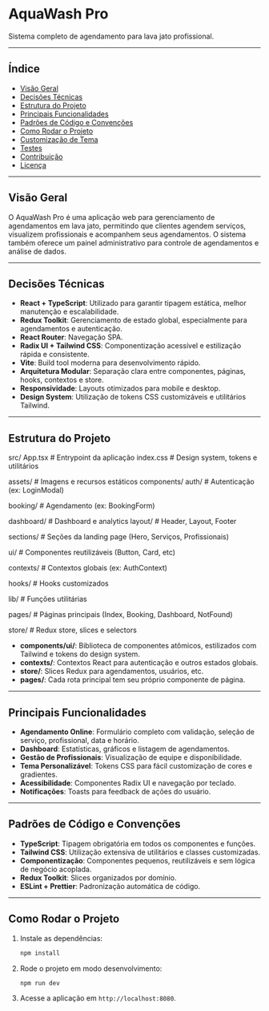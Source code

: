 
# AquaWash Pro

Sistema completo de agendamento para lava jato profissional.

---

## Índice

- [Visão Geral](#visão-geral)
- [Decisões Técnicas](#decisões-técnicas)
- [Estrutura do Projeto](#estrutura-do-projeto)
- [Principais Funcionalidades](#principais-funcionalidades)
- [Padrões de Código e Convenções](#padrões-de-código-e-convenções)
- [Como Rodar o Projeto](#como-rodar-o-projeto)
- [Customização de Tema](#customização-de-tema)
- [Testes](#testes)
- [Contribuição](#contribuição)
- [Licença](#licença)

---

## Visão Geral

O AquaWash Pro é uma aplicação web para gerenciamento de agendamentos em lava jato, permitindo que clientes agendem serviços, visualizem profissionais e acompanhem seus agendamentos. O sistema também oferece um painel administrativo para controle de agendamentos e análise de dados.

---

## Decisões Técnicas

- **React + TypeScript**: Utilizado para garantir tipagem estática, melhor manutenção e escalabilidade.
- **Redux Toolkit**: Gerenciamento de estado global, especialmente para agendamentos e autenticação.
- **React Router**: Navegação SPA.
- **Radix UI + Tailwind CSS**: Componentização acessível e estilização rápida e consistente.
- **Vite**: Build tool moderna para desenvolvimento rápido.
- **Arquitetura Modular**: Separação clara entre componentes, páginas, hooks, contextos e store.
- **Responsividade**: Layouts otimizados para mobile e desktop.
- **Design System**: Utilização de tokens CSS customizáveis e utilitários Tailwind.

---

## Estrutura do Projeto
src/ App.tsx # Entrypoint da aplicação index.css # Design system, tokens e utilitários 

assets/ # Imagens e recursos estáticos components/ auth/ # Autenticação (ex: LoginModal) 

booking/ # Agendamento (ex: BookingForm) 

dashboard/ # Dashboard e analytics layout/ # Header, Layout, Footer 

sections/ # Seções da landing page (Hero, Serviços, Profissionais) 

ui/ # Componentes reutilizáveis (Button, Card, etc) 

contexts/ # Contextos globais (ex: AuthContext) 

hooks/ # Hooks customizados 

lib/ # Funções utilitárias 

pages/ # Páginas principais (Index, Booking, Dashboard, NotFound) 

store/ # Redux store, slices e selectors

- **components/ui/**: Biblioteca de componentes atômicos, estilizados com Tailwind e tokens do design system.
- **contexts/**: Contextos React para autenticação e outros estados globais.
- **store/**: Slices Redux para agendamentos, usuários, etc.
- **pages/**: Cada rota principal tem seu próprio componente de página.

---

## Principais Funcionalidades

- **Agendamento Online**: Formulário completo com validação, seleção de serviço, profissional, data e horário.
- **Dashboard**: Estatísticas, gráficos e listagem de agendamentos.
- **Gestão de Profissionais**: Visualização de equipe e disponibilidade.
- **Tema Personalizável**: Tokens CSS para fácil customização de cores e gradientes.
- **Acessibilidade**: Componentes Radix UI e navegação por teclado.
- **Notificações**: Toasts para feedback de ações do usuário.

---

## Padrões de Código e Convenções

- **TypeScript**: Tipagem obrigatória em todos os componentes e funções.
- **Tailwind CSS**: Utilização extensiva de utilitários e classes customizadas.
- **Componentização**: Componentes pequenos, reutilizáveis e sem lógica de negócio acoplada.
- **Redux Toolkit**: Slices organizados por domínio.
- **ESLint + Prettier**: Padronização automática de código.

---

## Como Rodar o Projeto

1. Instale as dependências:
   ```sh
   npm install
    ```

2. Rode o projeto em modo desenvolvimento:    
    ```sh
    npm run dev
    ```

3. Acesse a aplicação em `http://localhost:8080`.